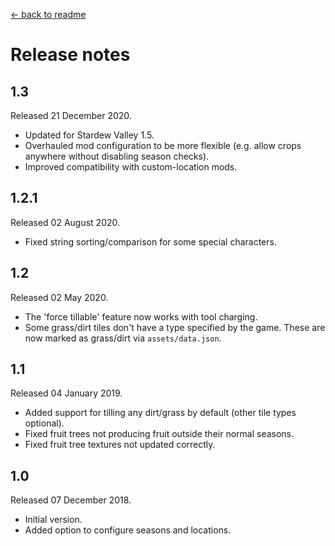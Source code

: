 ﻿[← back to readme](README.md)

# Release notes
## 1.3
Released 21 December 2020.

* Updated for Stardew Valley 1.5.
* Overhauled mod configuration to be more flexible (e.g. allow crops anywhere without disabling season checks).
* Improved compatibility with custom-location mods.

## 1.2.1
Released 02 August 2020.

* Fixed string sorting/comparison for some special characters.

## 1.2
Released 02 May 2020.

* The 'force tillable' feature now works with tool charging.
* Some grass/dirt tiles don't have a type specified by the game. These are now marked as grass/dirt via `assets/data.json`.

## 1.1
Released 04 January 2019.

* Added support for tilling any dirt/grass by default (other tile types optional).
* Fixed fruit trees not producing fruit outside their normal seasons.
* Fixed fruit tree textures not updated correctly.

## 1.0
Released 07 December 2018.

* Initial version.
* Added option to configure seasons and locations.
